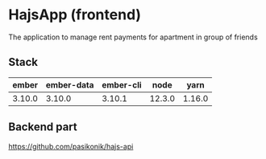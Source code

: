 # HajsApp (frontend)

The application to manage rent payments for apartment in group of friends  

## Stack

| ember  | ember-data | ember-cli | node    | yarn   |
|--------|------------|-----------|---------|--------|
| 3.10.0 | 3.10.0     | 3.10.1    | 12.3.0  | 1.16.0 |

## Backend part

https://github.com/pasikonik/hajs-api
